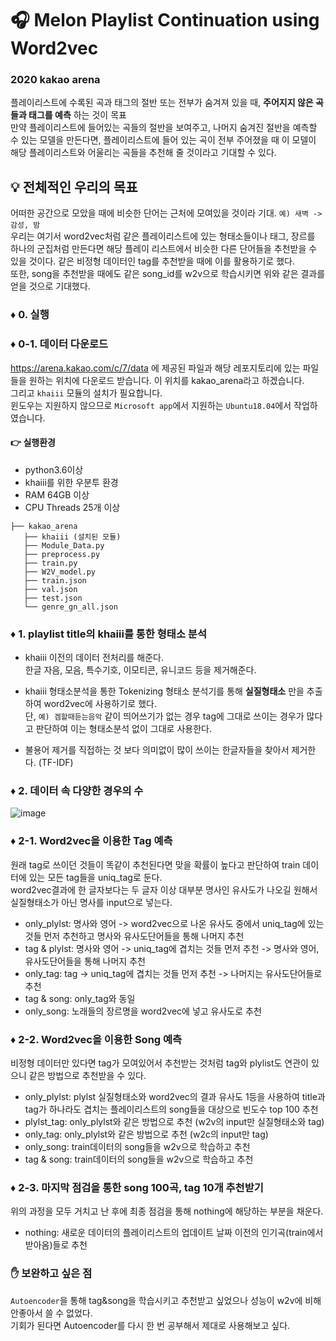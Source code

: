 # :headphones: Melon Playlist Continuation using Word2vec

###  2020 kakao arena
플레이리스트에 수록된 곡과 태그의 절반 또는 전부가 숨겨져 있을 때, __주어지지 않은 곡들과 태그를 예측__ 하는 것이 목표<br>
만약 플레이리스트에 들어있는 곡들의 절반을 보여주고, 나머지 숨겨진 절반을 예측할 수  있는 모델을 만든다면, 플레이리스트에 들어 있는 곡이 전부  주어졌을 때 이 모델이 해당 플레이리스트와 어울리는 곡들을 추천해 줄 것이라고 기대할 수 있다.

## :bulb: 전체적인 우리의 목표
어떠한 공간으로 모았을 때에 비슷한 단어는 근처에 모여있을 것이라 기대. `예) 새벽 -> 감성, 밤`<br>
우리는 여기서 word2vec처럼 같은 플레이리스트에 있는 형태소들이나 태그, 장르를 하나의 군집처럼 만든다면 해당 플레이 리스트에서 비슷한 다른 단어들을 추천받을 수 있을 것이다. 같은 비정형 데이터인 tag를 추천받을 때에 이를 활용하기로 했다.<br>
또한, song을 추천받을 때에도 같은 song_id를 w2v으로 학습시키면 위와 같은 결과를 얻을 것으로 기대했다.

### :diamonds: 0. 실행
### :diamonds: 0-1. 데이터 다운로드
https://arena.kakao.com/c/7/data 에 제공된 파일과 해당 레포지토리에 있는 파일들을 원하는 위치에 다운로드 받습니다. 이 위치를 kakao_arena라고 하겠습니다.<br>
그리고 `khaiii` 모듈의 설치가 필요합니다. <br>
윈도우는 지원하지 않으므로 `Microsoft app`에서 지원하는 `Ubuntu18.04`에서 작업하였습니다.<br>

#### :point_right: 실행환경
+ python3.6이상
+ khaiii를 위한 우분투 환경
+ RAM 64GB 이상
+ CPU Threads 25개 이상

```
├── kakao_arena 
   ├── khaiii (설치된 모듈)
   ├── Module_Data.py
   ├── preprocess.py
   ├── train.py
   ├── W2V_model.py
   ├── train.json 
   ├── val.json 
   ├── test.json 
   └── genre_gn_all.json
```

### :diamonds: 1. playlist title의 khaiii를 통한 형태소 분석
* khaiii 이전의 데이터 전처리를 해준다.<br>
한글 자음, 모음, 특수기호, 이모티콘, 유니코드 등을 제거해준다.

* khaiii 형태소분석을 통한 Tokenizing
형태소 분석기를 통해 __실질형태소__ 만을 추출하여 word2vec에 사용하기로 했다.<br>
단, `예) 겜할때듣는음악` 같이 띄어쓰기가 없는 경우 tag에 그대로 쓰이는 경우가 많다고 판단하여 이는 형태소분석 없이 그대로 사용한다.<br>

* 불용어 제거를 직접하는 것 보다 의미없이 많이 쓰이는 한글자들을 찾아서 제거한다. (TF-IDF)


### :diamonds: 2. 데이터 속 다양한 경우의 수
![image](https://user-images.githubusercontent.com/56948006/87875892-4dfd7d80-ca0f-11ea-99c8-85e148ce87f9.png)
### :diamonds: 2-1. Word2vec을 이용한 Tag 예측<br>
원래 tag로 쓰이던 것들이 똑같이 추천된다면 맞을 확률이 높다고 판단하여 train 데이터에 있는 모든 tag들을 uniq_tag로 둔다.<br>
word2vec결과에 한 글자보다는 두 글자 이상 대부분 명사인 유사도가 나오길 원해서 실질형태소가 아닌 명사를 input으로 넣는다.<br>
  + only_plylst: 명사와 영어 -> word2vec으로 나온 유사도 중에서 uniq_tag에 있는 것들 먼저 추천하고 명사와 유사도단어들을 통해 나머지 추천<br>
  + tag & plylst: 명사와 영어 -> uniq_tag에 겹치는 것들 먼저 추천 -> 명사와 영어, 유사도단어들을 통해 나머지 추천
  + only_tag: tag -> uniq_tag에 겹치는 것들 먼저 추천 -> 나머지는 유사도단어들로 추천
  + tag & song: only_tag와 동일
  + only_song: 노래들의 장르명을 word2vec에 넣고 유사도로 추천
  

### :diamonds: 2-2. Word2vec을 이용한 Song 예측<br>
비정형 데이터만 있다면 tag가 모여있어서 추천받는 것처럼 tag와 plylist도 연관이 있으니 같은 방법으로 추천받을 수 있다.
  + only_plylst: plylst 실질형태소와 word2vec의 결과 유사도 1등을 사용하여 title과 tag가 하나라도 겹치는 플레이리스트의 song들을 대상으로 빈도수 top 100 추천
  + plylst_tag: only_plylst와 같은 방법으로 추천 (w2v의 input만 실질형태소와 tag)
  + only_tag: only_plylst와 같은 방법으로 추천 (w2c의 input만 tag)
  + only_song: train데이터의 song들을 w2v으로 학습하고 추천
  + tag & song: train데이터의 song들을 w2v으로 학습하고 추천
  
  
### :diamonds: 2-3. 마지막 점검을 통한 song 100곡, tag 10개 추천받기
위의 과정을 모두 거치고 난 후에 최종 점검을 통해 nothing에 해당하는 부분을 채운다.
  + nothing: 새로운 데이터의 플레이리스트의 업데이트 날짜 이전의 인기곡(train에서 받아옴)들로 추천
  
### :raised_hand: 보완하고 싶은 점
`Autoencoder`을 통해 tag&song을 학습시키고 추천받고 싶었으나 성능이 w2v에 비해 안좋아서 쓸 수 없었다.<br>
기회가 된다면 Autoencoder를 다시 한 번 공부해서 제대로 사용해보고 싶다.
